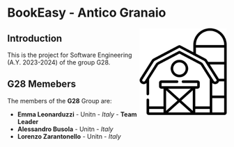 # BookEasy - Antico Granaio

<img
  src="./barn.png"
  alt="Logo-Antico Granaio"
  width="200"
  height="auto"
  align="right"
/>

## Introduction
This is the project for Software Engineering (A.Y. 2023-2024) of the group G28.

## G28 Memebers
The members of the **G28** Group are:
+ **Emma Leonarduzzi** - Unitn - _Italy_ - **Team Leader**
+ **Alessandro Busola** - Unitn - _Italy_
+ **Lorenzo Zarantonello** - Unitn - _Italy_

